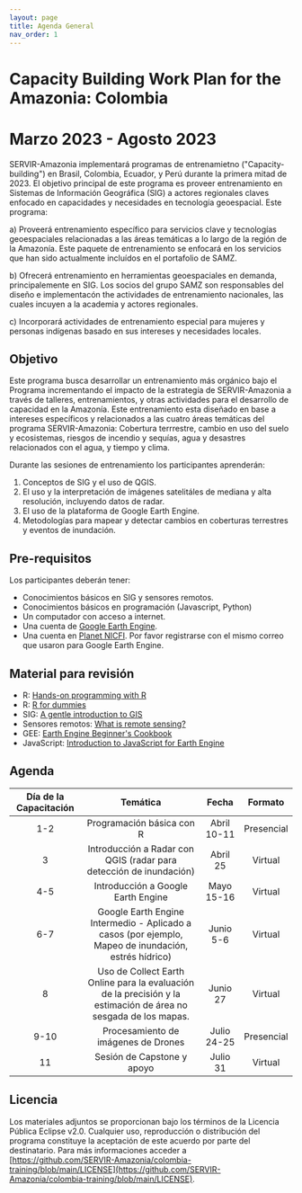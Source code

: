 ```yaml
---
layout: page
title: Agenda General
nav_order: 1
---
```


# Capacity Building Work Plan for the Amazonia: Colombia
# Marzo 2023 - Agosto 2023

SERVIR-Amazonia implementará programas de entrenamietno ("Capacity-building") en Brasil, Colombia, Ecuador, y Perú durante la primera mitad de 2023. El objetivo principal de este programa es proveer entrenamiento en Sistemas de Información Geográfica (SIG) a actores regionales claves enfocado en capacidades y necesidades en tecnología geoespacial. Este programa: 

a) Proveerá entrenamiento específico para servicios clave y tecnologías geoespaciales relacionadas a las áreas temáticas a lo largo de la región de la Amazonía. Este paquete de entrenamiento se enfocará en los servicios que han sido actualmente incluídos en el portafolio de SAMZ. 

b) Ofrecerá entrenamiento en herramientas geoespaciales en demanda, principalemente en SIG. Los socios del grupo SAMZ son responsables del diseño e implementacón the actividades de entrenamiento nacionales, las cuales incuyen a la academia y actores regionales.

c) Incorporará actividades de entrenamiento especial para mujeres y personas indígenas basado en sus intereses y necesidades locales.


## Objetivo
Este programa busca desarrollar un entrenamiento más orgánico bajo el Programa incrementando el impacto de la estrategía de SERVIR-Amazonia a través de talleres, entrenamientos, y otras actividades para el desarrollo de capacidad en la Amazonía. Este entrenamiento esta diseñado en base a intereses específicos y relacionados a las cuatro áreas temáticas del programa SERVIR-Amazonia: Cobertura terrrestre, cambio en uso del suelo y ecosistemas, riesgos de incendio y sequías, agua y desastres relacionados con el agua, y tiempo y clima.  

Durante las sesiones de entrenamiento los participantes aprenderán:
1. Conceptos de SIG y el uso de QGIS.
2. El uso y la interpretación de imágenes satelitáles de mediana y alta resolución, incluyendo datos de radar.
3. El uso de la plataforma de Google Earth Engine.
4. Metodologías para mapear y detectar cambios en coberturas terrestres y eventos de inundación.

## Pre-requisitos
Los participantes deberán tener:
* Conocimientos básicos en SIG y sensores remotos.
* Conocimientos básicos en programación (Javascript, Python)
* Un computador con acceso a internet.
* Una cuenta de [Google Earth Engine](https://earthengine.google.com/).
* Una cuenta en [Planet NICFI](https://www.planet.com/nicfi/#sign-up). Por favor registrarse con el mismo correo que usaron para Google Earth Engine.

## Material para revisión
* R: [Hands-on programming with R](https://rstudio-education.github.io/hopr/index.html)
* R: [R for dummies](https://archive.org/details/r-for-dummies_202104/page/n5/mode/2up)
* SIG: [A gentle introduction to GIS](https://docs.qgis.org/3.22/en/docs/gentle_gis_introduction/index.html)
* Sensores remotos: [What is remote sensing?](https://www.earthdata.nasa.gov/learn/backgrounders/remote-sensing)
* GEE: [Earth Engine Beginner's Cookbook](https://developers.google.com/earth-engine/tutorials/community/beginners-cookbook)
* JavaScript: [Introduction to JavaScript for Earth Engine](https://developers.google.com/earth-engine/tutorials/tutorial_js_01)


## Agenda

| Día de la Capacitación |                        Temática                                  |   Fecha      |        Formato        |
|:----------------------:|:----------------------------------------------------------------:|:------------:|:---------------------:|
|           1-2          |  Programación básica con R                                       | Abril 10-11  |   Presencial          |
|            3           |  Introducción a Radar con QGIS (radar para detección de inundación) | Abril 25     |   Virtual             |
|           4-5          |  Introducción a Google Earth Engine                              | Mayo 15-16   |   Virtual             |
|           6-7          |  Google Earth Engine Intermedio - Aplicado a casos (por ejemplo, Mapeo de inundación, estrés hídrico)   | Junio 5-6    |   Virtual             |
|           8            |  Uso de Collect Earth Online para la evaluación de la precisión y la estimación de área no sesgada de los mapas.   | Junio 27     |   Virtual             |
|          9-10          |  Procesamiento de imágenes de Drones                             | Julio 24-25  |   Presencial          |
|           11           |  Sesión de Capstone y apoyo                                      | Julio 31     |   Virtual             |

## Licencia

Los materiales adjuntos se proporcionan bajo los términos de la Licencia Pública Eclipse v2.0. Cualquier uso, reproducción o distribución del programa constituye la aceptación de este acuerdo por parte del destinatario. Para más informaciones acceder a [https://github.com/SERVIR-Amazonia/colombia-training/blob/main/LICENSE](https://github.com/SERVIR-Amazonia/colombia-training/blob/main/LICENSE).
